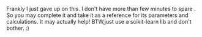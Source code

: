 Frankly I just gave up on this. I don't have more than few minutes to spare . So you may complete it and take it as a reference for its parameters and calculations. It may actually help! BTW,just use a scikit-learn lib and don't bother. :)
